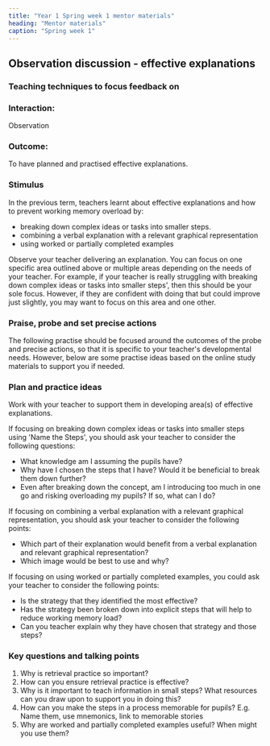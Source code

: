 ```yaml
---
title: "Year 1 Spring week 1 mentor materials"
heading: "Mentor materials"
caption: "Spring week 1"
---
```


## Observation discussion - effective explanations

### Teaching techniques to focus feedback on

### Interaction:

Observation

### Outcome:

To have planned and practised effective explanations.

### Stimulus

In the previous term, teachers learnt about effective explanations and how to prevent working memory overload by:

- breaking down complex ideas or tasks into smaller steps.
- combining a verbal explanation with a relevant graphical representation
- using worked or partially completed examples

Observe your teacher delivering an explanation. You can focus on one specific area outlined above or multiple areas depending on the needs of your teacher. For example, if your teacher is really struggling with breaking down complex ideas or tasks into smaller steps', then this should be your sole focus. However, if they are confident with doing that but could improve just slightly, you may want to focus on this area and one other.

### Praise, probe and set precise actions

The following practise should be focused around the outcomes of the probe and precise actions, so that it is specific to your teacher's developmental needs. However, below are some practise ideas based on the online study materials to support you if needed.

### Plan and practice ideas

Work with your teacher to support them in developing area(s) of effective explanations.

If focusing on breaking down complex ideas or tasks into smaller steps using 'Name the Steps', you should ask your teacher to consider the following questions:

 - What knowledge am I assuming the pupils have?
 - Why have I chosen the steps that I have? Would it be beneficial to break them down further?
 - Even after breaking down the concept, am I introducing too much in one go and risking overloading my pupils? If so, what can I do?
  
If focusing on combining a verbal explanation with a relevant graphical representation, you should ask your teacher to consider the following points:

 - Which part of their explanation would benefit from a verbal explanation and relevant graphical representation?
 - Which image would be best to use and why?
  
If focusing on using worked or partially completed examples, you could ask your teacher to consider the following points:

 - Is the strategy that they identified the most effective?
 - Has the strategy been broken down into explicit steps that will help to reduce working memory load?
 - Can you teacher explain why they have chosen that strategy and those steps?

### Key questions and talking points

1. Why is retrieval practice so important?
2. How can you ensure retrieval practice is effective?
3. Why is it important to teach information in small steps? What resources can you draw upon to support you in doing this?
4. How can you make the steps in a process memorable for pupils? E.g. Name them, use mnemonics, link to memorable stories
5. Why are worked and partially completed examples useful? When might you use them?
